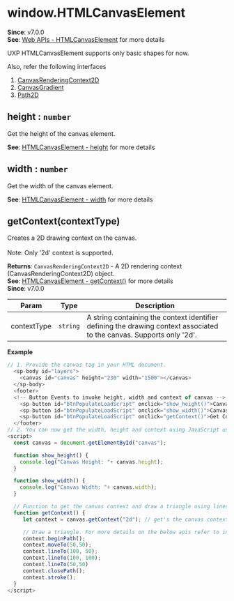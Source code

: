 
<a name="htmlcanvaselement" id="htmlcanvaselement"></a>

# window.HTMLCanvasElement
**Since**: v7.0.0  
**See**: [Web APIs - HTMLCanvasElement](https://developer.mozilla.org/en-US/docs/Web/API/HTMLCanvasElement) for more details

<InlineAlert variant="info" slots="text"/>

UXP HTMLCanvasElement supports only basic shapes for now.

Also, refer the following interfaces
1. [CanvasRenderingContext2D](../HTML%20DOM/CanvasRenderingContext2D.md)
2. [CanvasGradient](../HTML%20DOM/CanvasGradient.md)
3. [Path2D](../HTML%20DOM/Path2D.md)

<a name="htmlcanvaselement-height" id="htmlcanvaselement-height"></a>

## height : `number`
Get the height of the canvas element.

**See**: [HTMLCanvasElement - height](https://developer.mozilla.org/en-US/docs/Web/API/HTMLCanvasElement/height) for more details  


<a name="htmlcanvaselement-width" id="htmlcanvaselement-width"></a>

## width : `number`
Get the width of the canvas element.

**See**: [HTMLCanvasElement - width](https://developer.mozilla.org/en-US/docs/Web/API/HTMLCanvasElement/width) for more details  


<a name="htmlcanvaselement-getcontext" id="htmlcanvaselement-getcontext"></a>

## getContext(contextType)
Creates a 2D drawing context on the canvas.
<br></br> Note: Only '2d' context is supported.

**Returns**: `CanvasRenderingContext2D` - A 2D rendering context (CanvasRenderingContext2D) object.  
**See**: [HTMLCanvasElement - getContext()](https://developer.mozilla.org/en-US/docs/Web/API/HTMLCanvasElement/getContext) for more details  
**Since**: v7.0.0  

| Param | Type | Description |
| --- | --- | --- |
| contextType | `string` | A string containing the context identifier defining the drawing context associated to the canvas. Supports only '2d'. |

**Example**  
```js
// 1. Provide the canvas tag in your HTML document.
  <sp-body id="layers">
    <canvas id="canvas" height="230" width="1500"></canvas>
  </sp-body>
  <footer>
  <!-- Button Events to invoke height, width and context of canvas -->
    <sp-button id="btnPopulateLoadScript" onclick="show_height()">Canvas Height</sp-button>
    <sp-button id="btnPopulateLoadScript" onclick="show_width()">Canvas Width</sp-button>
    <sp-button id="btnPopulateLoadScript" onclick="getContext()">Get Context</sp-button>
  </footer>
// 2. You can now get the width, height and context using JavaScript under <script> tag, as shown below.
<script>
  const canvas = document.getElementById("canvas");

  function show_height() {
    console.log("Canvas Height: "+ canvas.height);
  }

  function show_width() {
    console.log("Canvas Width: "+ canvas.width);
  }

  // Function to get the canvas context and draw a triangle using lines
  function getContext() {
     let context = canvas.getContext("2d"); // get's the canvas context

     // Draw a triangle. For more details on the below apis refer to interfaces such as CanvasRenderingContext2D, CanvasGradient. The details of the interfaces are shared as a link at the top of this documentation
     context.beginPath();
     context.moveTo(50,50);
     context.lineTo(100, 50);
     context.lineTo(100, 100);
     context.lineTo(50,50)
     context.closePath();
     context.stroke();
  }
</script>
```

  